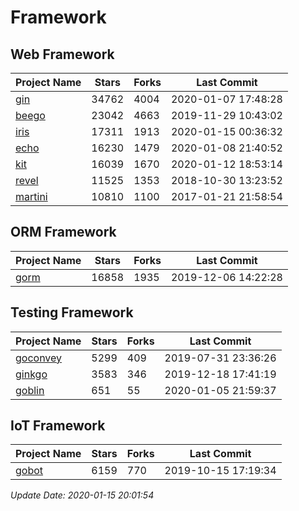 # Framework

## Web Framework

| Project Name | Stars | Forks | Last Commit |
| ------------ | ----- | ----- | ----------- |
| [gin](https://github.com/gin-gonic/gin) | 34762 | 4004 | 2020-01-07 17:48:28 |
| [beego](https://github.com/astaxie/beego) | 23042 | 4663 | 2019-11-29 10:43:02 |
| [iris](https://github.com/kataras/iris) | 17311 | 1913 | 2020-01-15 00:36:32 |
| [echo](https://github.com/labstack/echo) | 16230 | 1479 | 2020-01-08 21:40:52 |
| [kit](https://github.com/go-kit/kit) | 16039 | 1670 | 2020-01-12 18:53:14 |
| [revel](https://github.com/revel/revel) | 11525 | 1353 | 2018-10-30 13:23:52 |
| [martini](https://github.com/go-martini/martini) | 10810 | 1100 | 2017-01-21 21:58:54 |

## ORM Framework

| Project Name | Stars | Forks | Last Commit |
| ------------ | ----- | ----- | ----------- |
| [gorm](https://github.com/jinzhu/gorm) | 16858 | 1935 | 2019-12-06 14:22:28 |

## Testing Framework

| Project Name | Stars | Forks | Last Commit |
| ------------ | ----- | ----- | ----------- |
| [goconvey](https://github.com/smartystreets/goconvey) | 5299 | 409 | 2019-07-31 23:36:26 |
| [ginkgo](https://github.com/onsi/ginkgo) | 3583 | 346 | 2019-12-18 17:41:19 |
| [goblin](https://github.com/franela/goblin) | 651 | 55 | 2020-01-05 21:59:37 |

## IoT Framework

| Project Name | Stars | Forks | Last Commit |
| ------------ | ----- | ----- | ----------- |
| [gobot](https://github.com/hybridgroup/gobot) | 6159 | 770 | 2019-10-15 17:19:34 |

*Update Date: 2020-01-15 20:01:54*